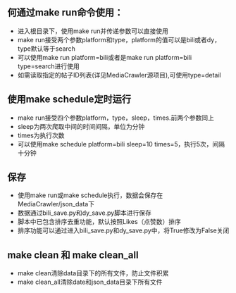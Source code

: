 ## 何通过make run命令使用：
- 进入根目录下，使用make run并传递参数可以直接使用
- make run接受两个参数platform和type，platform的值可以是bili或者dy，type默认等于search
- 可以使用make run platform=bili或者是make run platform=bili type=search进行使用
- 如需读取指定的帖子ID列表(详见MediaCrawler源项目),可使用type=detail

## 使用make schedule定时运行
- make run接受四个参数platform，type，sleep，times.前两个参数同上
- sleep为两次爬取中间的时间间隔，单位为分钟
- times为执行次数
- 可以使用make schedule platform=bili sleep=10 times=5，执行5次，间隔十分钟

## 保存
- 使用make run或make schedule执行，数据会保存在MediaCrawler/json_data下
- 数据通过bili_save.py和dy_save.py脚本进行保存
- 脚本中已包含排序去重功能，默认按照Likes（点赞数）排序
- 排序功能可以通过进入bili_save.py和dy_save.py中，将True修改为False关闭

## make clean 和 make clean_all
- make clean清除data目录下的所有文件，防止文件积累
- make clean_all清除date和json_data目录下所有文件
